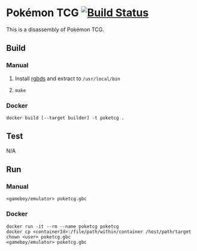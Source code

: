 # Pokémon TCG [![Build Status][ci-badge]][ci]
This is a disassembly of Pokémon TCG.



## Build

### Manual
1. Install [rgbds](https://github.com/gbdev/rgbds) and extract to ```/usr/local/bin```

2. ```make```

### Docker
```
docker build [--target builder] -t poketcg .
```

## Test
N/A

## Run

### Manual
```<gameboy/emulator> poketcg.gbc```

### Docker
```
docker run -it --rm --name poketcg poketcg
docker cp <containerId>:/file/path/within/container /host/path/target
chown <user> poketcg.gbc
<gameboy/emulator> poketcg.gbc
```

[poketcg2]: https://github.com/pret/poketcg2
[pokered]: https://github.com/pret/pokered
[pokeyellow]: https://github.com/pret/pokeyellow
[pokegold]: https://github.com/pret/pokegold
[pokecrystal]: https://github.com/pret/pokecrystal
[pokepinball]: https://github.com/pret/pokepinball
[pokeruby]: https://github.com/pret/pokeruby
[pokefirered]: https://github.com/pret/pokefirered
[pokeemerald]: https://github.com/pret/pokeemerald
[symbols]: https://github.com/pret/poketcg/tree/symbols
[discord]: https://discord.gg/d5dubZ3
[irc]: https://web.libera.chat/?#pret
[ci]: https://github.com/pret/poketcg/actions
[ci-badge]: https://github.com/pret/poketcg/actions/workflows/main.yml/badge.svg
